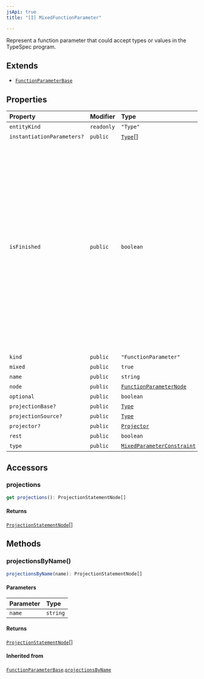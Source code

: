 ```yaml
---
jsApi: true
title: "[I] MixedFunctionParameter"

---
```

Represent a function parameter that could accept types or values in the TypeSpec program.

## Extends

- [`FunctionParameterBase`](FunctionParameterBase.md)

## Properties

| Property | Modifier | Type | Description | Inherited from |
| :------ | :------ | :------ | :------ | :------ |
| `entityKind` | `readonly` | `"Type"` | - | [`FunctionParameterBase`](FunctionParameterBase.md).`entityKind` |
| `instantiationParameters?` | `public` | [`Type`](../type-aliases/Type.md)[] | - | [`FunctionParameterBase`](FunctionParameterBase.md).`instantiationParameters` |
| `isFinished` | `public` | `boolean` | <p>Reflect if a type has been finished(Decorators have been called). There is multiple reasons a type might not be finished:</p><ul><li>a template declaration will not</li><li>a template instance that argument that are still template parameters</li><li>a template instance that is only partially instantiated(like a templated operation inside a templated interface)</li></ul> | [`FunctionParameterBase`](FunctionParameterBase.md).`isFinished` |
| `kind` | `public` | `"FunctionParameter"` | - | [`FunctionParameterBase`](FunctionParameterBase.md).`kind` |
| `mixed` | `public` | `true` | - | - |
| `name` | `public` | `string` | - | [`FunctionParameterBase`](FunctionParameterBase.md).`name` |
| `node` | `public` | [`FunctionParameterNode`](FunctionParameterNode.md) | - | [`FunctionParameterBase`](FunctionParameterBase.md).`node` |
| `optional` | `public` | `boolean` | - | [`FunctionParameterBase`](FunctionParameterBase.md).`optional` |
| `projectionBase?` | `public` | [`Type`](../type-aliases/Type.md) | - | [`FunctionParameterBase`](FunctionParameterBase.md).`projectionBase` |
| `projectionSource?` | `public` | [`Type`](../type-aliases/Type.md) | - | [`FunctionParameterBase`](FunctionParameterBase.md).`projectionSource` |
| `projector?` | `public` | [`Projector`](Projector.md) | - | [`FunctionParameterBase`](FunctionParameterBase.md).`projector` |
| `rest` | `public` | `boolean` | - | [`FunctionParameterBase`](FunctionParameterBase.md).`rest` |
| `type` | `public` | [`MixedParameterConstraint`](MixedParameterConstraint.md) | - | - |

## Accessors

### projections

```ts
get projections(): ProjectionStatementNode[]
```

#### Returns

[`ProjectionStatementNode`](ProjectionStatementNode.md)[]

## Methods

### projectionsByName()

```ts
projectionsByName(name): ProjectionStatementNode[]
```

#### Parameters

| Parameter | Type |
| :------ | :------ |
| `name` | `string` |

#### Returns

[`ProjectionStatementNode`](ProjectionStatementNode.md)[]

#### Inherited from

[`FunctionParameterBase`](FunctionParameterBase.md).[`projectionsByName`](FunctionParameterBase.md#projectionsbyname)
